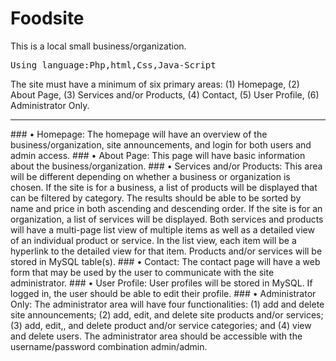 # Foodsite
This is a local small business/organization.
<pre>Using language:Php,html,Css,Java-Script</pre>
The site must have a minimum of six primary areas: (1) Homepage, (2) About Page, (3) Services and/or Products, (4) Contact, (5) User Profile, (6) Administrator Only.
<br>
<hr>
### • Homepage: 
The homepage will have an overview of the business/organization, site announcements, and login for both users and admin access.
</hr>
### •	About Page: 
This page will have basic information about the business/organization.
### •	Services and/or Products:
This area will be different depending on whether a business or organization is chosen.  If the site is for a business, a list of products will be displayed that can be filtered by category.  The results should be able to be sorted by name and price in both ascending and descending order.  If the site is for an organization, a list of services will be displayed.  Both services and products will have a multi-page list view of multiple items as well as a detailed view of an individual product or service.  In the list view, each item will be a hyperlink to the detailed view for that item.  Products and/or services will be stored in MySQL table(s).
### •	Contact:
The contact page will have a web form that may be used by the user to communicate with the site administrator.  
### •	User Profile:
User profiles will be stored in MySQL.  If logged in, the user should be able to edit their profile.  
### •	Administrator Only: 
The administrator area will have four functionalities: (1) add and delete site announcements; (2) add, edit, and delete site products and/or services; (3) add, edit,, and delete product and/or service categories; and (4) view and delete users.  The administrator area should be accessible with the username/password combination admin/admin.
